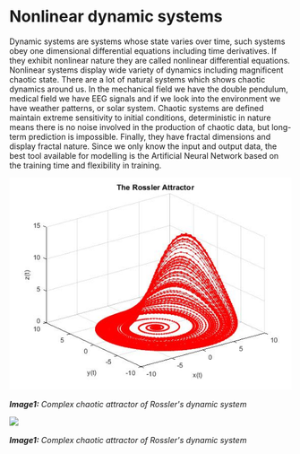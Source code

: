 # Nonlinear dynamic systems

Dynamic systems are systems whose state varies over time, such systems obey one dimensional differential equations including time derivatives. If they exhibit nonlinear nature they are called nonlinear differential equations. Nonlinear systems display wide variety of dynamics including magnificent chaotic state. There are a lot of natural systems which shows chaotic dynamics around us. In the mechanical field we have the double pendulum, medical field we have EEG signals and if we look into the environment we have weather patterns, or solar system. Chaotic systems are defined maintain extreme sensitivity to initial conditions, deterministic in nature means there is no noise involved in the production of chaotic data, but long-term prediction is impossible. Finally, they have fractal dimensions and display fractal nature. Since we only know the input and output data, the best tool available for modelling is the Artificial Neural Network based on the training time and flexibility in training.

![](https://raw.githubusercontent.com/jobinregina/Chaos/master/Ross.jpg)

***Image1:*** *Complex chaotic attractor of Rossler's dynamic system*

![](https://raw.githubusercontent.com/jobinregina/Chaos/master/ross_1d.jpg)

***Image1:*** *Complex chaotic attractor of Rossler's dynamic system*
